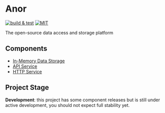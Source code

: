 # Anor

[![build & test](https://github.com/anor-rs/anor/actions/workflows/ci.yml/badge.svg)](https://github.com/anor-rs/anor/actions/workflows/ci.yml)
[![MIT](https://img.shields.io/github/license/anor-rs/anor)](https://github.com/anor-rs/anor/tree/main/LICENSE.txt)

The open-source data access and storage platform

## Components

* [In-Memory Data Storage](/anor-storage)
* [API Service](/anor-api)
* [HTTP Service](/anor-http)

## Project Stage

**Development**: this project has some component releases but is still under active development, you should not expect full stability yet.
